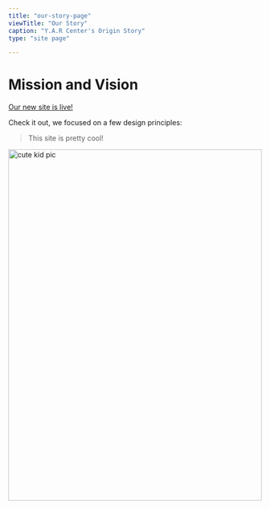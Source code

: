 ```yaml
---
title: "our-story-page"
viewTitle: "Our Story"
caption: "Y.A.R Center's Origin Story"
type: "site page"

---
```

# Mission and Vision

[Our new site is live!](https://yarcenter.org)

Check it out, we focused on a few design principles:

> This site is pretty cool!
> 
<img src="https://drive.google.com/uc?export=view&id=1-cBKHLhDDVl3GPHaRppNuH5nHD_sKlEH" width="100%" height="700px" alt="cute kid pic"> </img>
